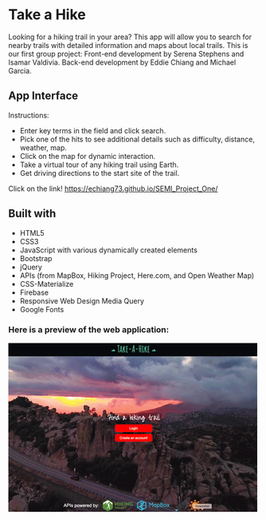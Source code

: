 # Take a Hike

Looking for a hiking trail in your area? This app will allow you to search for nearby trails with detailed information and maps about local trails.  This is our first group project: Front-end development by Serena Stephens and Isamar Valdivia. Back-end development by Eddie Chiang and Michael Garcia.

## App Interface
Instructions:
* Enter key terms in the field and click search.
* Pick one of the hits to see additional details such as difficulty, distance, weather, map.
* Click on the map for dynamic interaction.
* Take a virtual tour of any hiking trail using Earth.
* Get driving directions to the start site of the trail.

Click on the link!
https://echiang73.github.io/SEMI_Project_One/

## Built with
* HTML5
* CSS3
* JavaScript with various dynamically created elements
* Bootstrap
* jQuery
* APIs (from MapBox, Hiking Project, Here.com, and Open Weather Map)
* CSS-Materialize
* Firebase
* Responsive Web Design Media Query
* Google Fonts

### Here is a preview of the web application:

![](assets/images/webpreview.gif "gif")